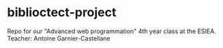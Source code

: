 biblioctect-project
===================

Repo for our "Advanced web programmation" 4th year class at the ESIEA. Teacher: Antoine Garnier-Castellane
